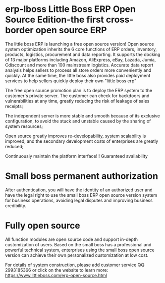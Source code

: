 # erp-lboss Little Boss ERP Open Source Edition-the first cross-border open source ERP

The little boss ERP is launching a free open source version! Open source system optimization inherits the 6 core functions of ERP orders, inventory, products, logistics, procurement and data reporting. It supports the docking of 13 major platforms including Amazon, AliExpress, eBay, Lazada, Jumia, Cdiscount and more than 100 mainstream logistics. Accurate data report analysis helps sellers to process all store orders more conveniently and quickly. At the same time, the little boss also provides paid deployment services to help sellers quickly deploy their own "little boss erp"



The free open source promotion plan is to deploy the ERP system to the customer's private server. The customer can check for backdoors and vulnerabilities at any time, greatly reducing the risk of leakage of sales receipts;

The independent server is more stable and smooth because of its exclusive configuration, to avoid the stuck and unstable caused by the sharing of system resources;


Open source greatly improves re-developability, system scalability is improved, and the secondary development costs of enterprises are greatly reduced;

Continuously maintain the platform interface! ! Guaranteed availability

# Small boss permanent authorization
After authentication, you will have the identity of an authorized user and have the legal right to use the small boss ERP open source version system for business operations, avoiding legal disputes and improving business credibility.

# Fully open source
All function modules are open source code and support in-depth customization of users. Based on the small boss has a professional and powerful technical system, enterprises using the small boss open source version can achieve their own personalized customization at low cost.

For details of system construction, please add customer service QQ: 2993185366 or click on the website to learn more: https://www.littleboss.com/erp-open-source.html





